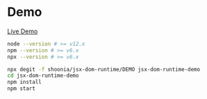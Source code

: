 # Demo

[Live Demo](https://shoonia.github.io/jsx-dom-runtime/DEMO/build/index.html)

```bash
node --version # >= v12.x
npm --version # >= v6.x
npx --version # >= v6.x
```

```bash
npx degit -f shoonia/jsx-dom-runtime/DEMO jsx-dom-runtime-demo
cd jsx-dom-runtime-demo
npm install
npm start
```
